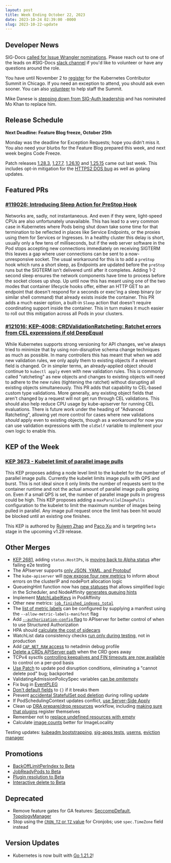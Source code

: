 ```yaml
---
layout: post
title: Week Ending October 22, 2023
date: 2023-10-24 02:39:00 -0000
slug: 2023-10-22-update
---
```


## Developer News

SIG-Docs [called for Issue Wrangler nominations](https://groups.google.com/g/kubernetes-sig-docs/c/Nqhq-Tk9V7U/m/ttXN7ahEAwAJ). Please reach out to one of the  leads on #SIG-Docs [slack channel](https://slack.k8s.io) if you'd like to volunteer or have any questions around the role.

You have until November 2 to [register](https://www.kubernetes.dev/events/2023/kcsna/registration/) for the Kubernetes Contributor Summit in Chicago.  If you need an exception to attend, you should ask even sooner.  You can also [volunteer](https://docs.google.com/spreadsheets/d/17sRYeB8XTI1MNiyZBC_UWUuIMNITDRhXjryrwTQCGxc/edit#gid=0) to help staff the Summit.

Mike Danese is [stepping down from SIG-Auth leadership](https://groups.google.com/a/kubernetes.io/g/dev/c/YbcO8tEk82U) and has nominated Mo Khan to replace him.

## Release Schedule

**Next Deadline: Feature Blog freeze, October 25th**

Monday was the deadline for Exception Requests; hope you didn’t miss it. You also need your blurbs for the Feature Blog prepared this week, and next week begins Code Freeze.

Patch releases [1.28.3](https://groups.google.com/g/kubernetes-announce/c/PLiWKzRQOds/m/TMBfN2zUAwAJ), [1.27.7](https://groups.google.com/g/kubernetes-announce/c/bRFcP62WLRg/m/qsKqQ2nUAwAJ), [1.26.10](https://groups.google.com/g/kubernetes-announce/c/R8L2sVaL6pc/m/jfI3amXUAwAJ) and [1.25.15](https://groups.google.com/g/kubernetes-announce/c/bpucSTga8NE/m/wd5eI2XUAwAJ) came out last week. This includes opt-in mitigation for the [HTTPS2 DOS bug](https://issue.k8s.io/121197) as well as golang updates.

## Featured PRs

### [#119026: Introducing Sleep Action for PreStop Hook](https://github.com/kubernetes/kubernetes/pull/119026)

Networks are, sadly, not instantaneous. And even if they were, light-speed CPUs are also unfortunately unavailable. This has lead to a very common case in Kubernetes where Pods being shut down take some time for that termination to be reflected in places like Service Endpoints, or the proxies using them for Services or Ingresses. In a healthy cluster this delay is short, usually only a few tens of milliseconds, but if the web server software in the Pod stops accepting new connections immediately on receiving SIGTERM this leaves a gap where user connections can be sent to a now-unresponsive socket. The usual workaround for this is to add a `preStop` hook which runs a short sleep, as Endpoints are updated before the `preStop` runs but the SIGTERM isn't delivered until after it completes. Adding 1-2 second sleep ensures the network components have time to process before the socket closes up shop. Up until now this has meant using one of the two modes that container lifecycle hooks offer, either an HTTP GET to an endpoint that doesn't respond for a seconds or exec'ing a sleep binary (or similar shell command) that already exists inside the container. This PR adds a much easier option, a built-in `Sleep` action that doesn't require coordinating support inside the container. This in turn makes it much easier to roll out this mitigation across all Pods in your clusters.

### [#121016: KEP-4008: CRDValidationRatcheting: Ratchet errors from CEL expressions if old DeepEqual](https://github.com/kubernetes/kubernetes/pull/121016)

While Kubernetes supports strong versioning for API changes, we've always tried to minimize that by using non-disruptive schema change techniques as much as possible. In many controllers this has meant that when we add new validation rules, we only apply them to existing objects if a relevant field is changed. Or in simpler terms, an already-applied object should continue to `kubectl apply` even with new validation rules. This is commonly called "ratcheting" as new objects and changes to existing objects will need to adhere to the new rules (tightening the ratchet) without disrupting all existing objects simultaneously. This PR adds that capability to CEL-based custom type validations. More generally, any existing object fields that aren't changed by a request will not get run through CEL validations. This should also help reduce CPU usage by kube-apiserver for running CEL evaluations. There is future work under the heading of "Advanced Ratcheting", allowing yet more control for cases where new validations _should_ apply even to existing objects, though as a workaround for now you can use validation expressions with the `oldSelf` variable to implement your own logic to enable this.

## KEP of the Week

### [KEP 3673 - Kubelet limit of parallel image pulls](https://github.com/kubernetes/enhancements/tree/master/keps/sig-node/3673-kubelet-parallel-image-pull-limit)

This KEP proposes adding a node level limit to the kubelet for the number of parallel image pulls. Currently the kubelet limits image pulls with QPS and burst. This is not ideal since it only limits the number of requests sent to the container runtime and not the actual amount of parallel image pulls going on. Even if a small QPS is set, the number of parallel image pulls in progress could be high. This KEP proposes adding a `maxParallelImagePulls` configuration to the kubelet to limit the maximum number of images being pulled in parallel. Any image pull request once the limit has been hit would be blocked until an existing one finishes.

This KEP is authored by [Ruiwen Zhao](https://github.com/ruiwen-zhao) and [Paco Xu](https://github.com/pacoxu) and is targeting `beta` stage in the upcoming v1.29 release.

## Other Merges

* [KEP 2681](https://github.com/kubernetes/enhancements/issues/2681), adding `status.HostIPs`, is [moving back to Alpha status](https://github.com/kubernetes/kubernetes/pull/121445) after failing e2e testing
* The APIserver supports [only JSON, YAML, and Protobuf](https://github.com/kubernetes/kubernetes/pull/121325)
* The `kube-apiserver` will [now expose four new metrics](https://github.com/kubernetes/kubernetes/pull/120843) to inform about errors on the
clusterIP and nodePort allocation logic
* QueueingHint function now has [new statuses](https://github.com/kubernetes/kubernetes/pull/119517) that allows simplified logic in the Scheduler, and NodeAffinity [generates queuing hints](https://github.com/kubernetes/kubernetes/pull/119155)
* Implement [MatchLabelKeys](https://github.com/kubernetes/kubernetes/pull/116065) in PodAffinity
* Other new metrics: [`job_finished_indexes_total`](https://github.com/kubernetes/kubernetes/pull/121292)
* The [list of metric labels](https://github.com/kubernetes/kubernetes/pull/118299) can be configured by supplying a manifest using the `--allow-metric-labels-manifest` flag
* Add [`--authorization-config` flag](https://github.com/kubernetes/kubernetes/pull/120154) to APIserver for better control of when to use Structured Authorization
* HPA should [calculate the cost of sidecars](https://github.com/kubernetes/kubernetes/pull/120001)
* WatchList data consistency checks [run only during testing](https://github.com/kubernetes/kubernetes/pull/121363), not in production
* Add [`CAP_NET_RAW` access](https://github.com/kubernetes/kubernetes/pull/118647) to netadmin debug profile
* [Delete a CRDs APIServer path](https://github.com/kubernetes/kubernetes/pull/121283) when the CRD goes away
* TCPv4 sysctls [controlling keepalives and FIN timeouts are now available](https://github.com/kubernetes/kubernetes/pull/121240) to control on a per-pod basis
* [Use Patch](https://github.com/kubernetes/kubernetes/pull/121103) to update pod disruption conditions, eliminating a "cannot delete pod" bug; backported
* ValidatingAdmissionPolicySpec variables [can be omitempty](https://github.com/kubernetes/kubernetes/pull/121000)
* Fix bug in [EventPLEG](https://github.com/kubernetes/kubernetes/pull/120942)
* [Don't default fields](https://github.com/kubernetes/kubernetes/pull/120757) to `{}` if it breaks them
* Prevent [accidental StatefulSet pod deletion](https://github.com/kubernetes/kubernetes/pull/120731) during rolling update
* If PodSchedulingContext updates conflict, [use Server-Side Apply](https://github.com/kubernetes/kubernetes/pull/120534)
* Clean up [DRA prepare/drop resources](https://github.com/kubernetes/kubernetes/pull/120099) workflow, including [making sure that plugins](https://github.com/kubernetes/kubernetes/pull/118534) register themselves
* Remember not to [replace undefined resources with empty](https://github.com/kubernetes/kubernetes/pull/117615)
* Calculate [image counts](https://github.com/kubernetes/kubernetes/pull/116938) better for ImageLocality

Testing updates: [kubeadm bootstrapping](https://github.com/kubernetes/kubernetes/pull/121262), [sig-apps tests](https://github.com/kubernetes/kubernetes/pull/120951), [userns](https://github.com/kubernetes/kubernetes/pull/120232), [eviction manager](https://github.com/kubernetes/kubernetes/pull/120185)

## Promotions

* [BackOffLimitPerIndex to Beta](https://github.com/kubernetes/kubernetes/pull/121356)
* [JobReadyPods to Beta](https://github.com/kubernetes/kubernetes/pull/121302)
* [Plugin resolution to Beta](https://github.com/kubernetes/kubernetes/pull/120663)
* [Interactive delete to Beta](https://github.com/kubernetes/kubernetes/pull/120416)

## Deprecated

* Remove feature gates for GA features: [SeccompDefault](https://github.com/kubernetes/kubernetes/pull/121246), [TopologyManager](https://github.com/kubernetes/kubernetes/pull/121252)
* Stop using the [`CRON_TZ` or `TZ` value](https://github.com/kubernetes/kubernetes/pull/116252) for Cronjobs; use `spec.TimeZone` field instead

## Version Updates

* Kubernetes is now built with [Go 1.21.2](https://github.com/kubernetes/kubernetes/pull/121021)!
